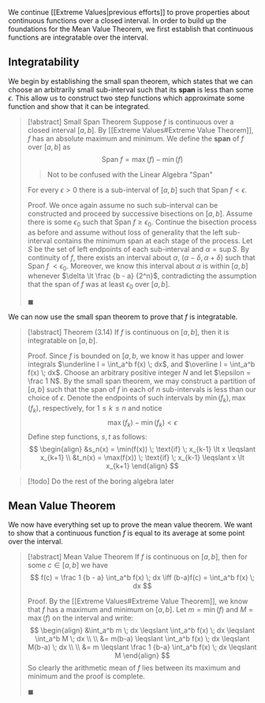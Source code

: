 We continue [[Extreme Values|previous efforts]] to prove properties about continuous functions over a closed interval. In order to build up the foundations for the Mean Value Theorem, we first establish that continuous functions are integratable over the interval.

## Integratability

We begin by establishing the small span theorem, which states that we can choose an arbitrarily small sub-interval such that its **span** is less than some $\epsilon$. This allow us to construct two step functions which approximate some function and show that it can be integrated.

> [!abstract] Small Span Theorem
> Suppose $f$ is continuous over a closed interval $[a, b]$. By [[Extreme Values#Extreme Value Theorem]], $f$ has an absolute maximum and minimum. We define the **span** of $f$ over $[a, b]$ as
> $$
> \text{Span} \; f = \max(f) - \min(f)
> $$
>> Not to be confused with the Linear Algebra "Span"
>
> For every $\epsilon \gt 0$ there is a sub-interval of $[a, b]$ such that $\text{Span} \; f \lt \epsilon$.
> 
> Proof.
> We once again assume no such sub-interval can be constructed and proceed by successive bisections on $[a, b]$. Assume there is some $\epsilon_0$ such that $\text{Span} \; f \geqslant \epsilon_0$. Continue the bisection process as before and assume without loss of generality that the left sub-interval contains the minimum span at each stage of the process. Let $S$ be the set of left endpoints of each sub-interval and $\alpha = \sup S$. By continuity of $f$, there exists an interval about $\alpha$, $(\alpha - \delta, \alpha + \delta)$ such that $\text{Span} \; f \; \lt \epsilon_0$. Moreover, we know this interval about $\alpha$ is within $[a, b]$ whenever $\delta \lt \frac {b - a} {2^n}$, contradicting the assumption that the span of $f$ was at least $\epsilon_0$ over $[a, b]$.
> 
> $\blacksquare$

We can now use the small span theorem to prove that $f$ is integratable.

> [!abstract] Theorem (3.14)
> If $f$ is continuous on $[a, b]$, then it is integratable on $[a, b]$.
> 
> Proof.
> Since $f$ is bounded on $[a, b$, we know it has upper and lower integrals $\underline I = \int_a^b f(x) \; dx$, and $\overline I = \int_a^b f(x) \; dx$. Choose an arbitrary positive integer $N$ and let $\epsilon = \frac 1 N$. By the small span theorem, we may construct a partition of $[a, b]$ such that the span of $f$ in each of $n$ sub-intervals is less than our choice of $\epsilon$. Denote the endpoints of such intervals by $\min(f_k), \max(f_k)$, respectively, for $1 \leqslant k \leqslant n$ and notice
> $$
> \max(f_k) - \min(f_k) \lt \epsilon
> $$
> Define step functions, $s, t$ as follows:
> $$
> \begin{align}
> &s_n(x) = \min(f(x)) \; \text{if} \; x_{k-1} \lt x \leqslant x_{k+1} \\
> &t_n(x) = \max(f(x)) \; \text{if} \; x_{k-1} \leqslant x \lt x_{k+1} 
> \end{align}
> $$

> [!todo]
> Do the rest of the boring algebra later

## Mean Value Theorem

We now have everything set up to prove the mean value theorem. We want to show that a continuous function $f$ is equal to its average at some point over the interval.

> [!abstract] Mean Value Theorem
> If $f$ is continuous on $[a, b]$, then for some $c \in [a, b]$ we have
> $$
> f(c) = \frac 1 {b - a} \int_a^b f(x) \; dx \iff (b-a)f(c) = \int_a^b f(x) \; dx
> $$
> 
> Proof.
> By the [[Extreme Values#Extreme Value Theorem]], we know that $f$ has a maximum and minimum on $[a, b]$. Let $m = \min(f)$ and $M = \max(f)$ on the interval and write:
> $$
> \begin{align}
> &\int_a^b m \; dx \leqslant \int_a^b f(x) \; dx \leqslant \int_a^b M \; dx \\ \\
> &= m(b-a) \leqslant \int_a^b f(x) \; dx \leqslant M(b-a) \; dx \\ \\
> &= m \leqslant \frac 1 {b-a} \int_a^b f(x) \; dx \leqslant M
> \end{align}
> $$
> So clearly the arithmetic mean of $f$ lies between its maximum and minimum and the proof is complete.
> 
> $\blacksquare$